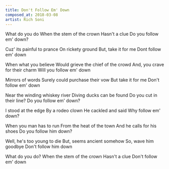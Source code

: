 ```yaml
---
title: Don't Follow Em' Down
composed_at: 2018-03-08
artist: Rich Soni
---
```


What do you do
When the stem of the crown
Hasn't a clue
Do you follow em' down?

Cuz' its painful to prance
On rickety ground
But, take it for me
Dont follow em' down

When what you believe
Would grieve the chief of the crowd
And, you crave for their charm
Will you follow em' down

Mirrors of words
Surely could purchase their vow
But take it for me
Don't follow em' down

Near the winding whiskey river
Diving ducks can be found
Do you cut in their line?
Do you follow em' down?

I stood at the edge
By a rodeo clown
He cackled and said
Why follow em' down?

When you man has to run
From the heat of the town
And he calls for his shoes
Do you follow him down?

Well, he's too young to die
But, seems ancient somehow
So, wave him goodbye
Don't follow him down

What do you do?
When the stem of the crown
Hasn't a clue
Don't follow em' down
